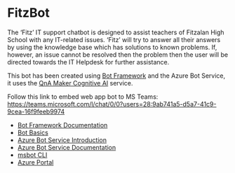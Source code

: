 ﻿# FitzBot 

The ‘Fitz’ IT support chatbot is designed to assist teachers of Fitzalan High School with any IT-related issues. ‘Fitz’ will try to answer all their answers by using the knowledge base which has solutions to known problems. If, however, an issue cannot be resolved then the problem then the user will be directed towards the IT Helpdesk for further assistance. 

This bot has been created using [Bot Framework](https://dev.botframework.com) and the Azure Bot Service, it uses the [QnA Maker Cognitive AI](https://www.qnamaker.ai) service.

Follow this link to embed web app bot to MS Teams: https://teams.microsoft.com/l/chat/0/0?users=28:9ab741a5-d5a7-41c9-9cea-16f9feeb9974




* [Bot Framework Documentation][80]
* [Bot Basics][90]
* [Azure Bot Service Introduction][100]
* [Azure Bot Service Documentation][110]
* [msbot CLI][130]
* [Azure Portal][140]

[1]: https://dev.botframework.com
[2]: https://docs.microsoft.com/en-us/visualstudio/releasenotes/vs2017-relnotes
[3]: https://dotnet.microsoft.com/download/dotnet-core/2.1
[4]: https://docs.microsoft.com/en-us/azure/bot-service/bot-service-overview-introduction?view=azure-bot-service-4.0
[5]: https://github.com/microsoft/botframework-emulator
[6]: https://aka.ms/botframeworkemulator
[7]: https://www.qnamaker.ai

[50]: https://docs.microsoft.com/en-us/azure/bot-service/bot-builder-howto-deploy-azure?view=azure-bot-service-4.0
[60]: https://portal.azure.com
[70]: https://azure.microsoft.com/get-started/
[80]: https://docs.botframework.com
[90]: https://docs.microsoft.com/en-us/azure/bot-service/bot-builder-basics?view=azure-bot-service-4.0
[100]: https://docs.microsoft.com/en-us/azure/bot-service/bot-service-overview-introduction?view=azure-bot-service-4.0
[110]: https://docs.microsoft.com/en-us/azure/bot-service/?view=azure-bot-service-4.0
[120]: https://docs.microsoft.com/en-us/cli/azure/?view=azure-cli-latest
[130]: https://github.com/Microsoft/botbuilder-tools/tree/master/packages/MSBot
[140]: https://portal.azure.com

